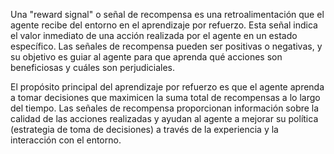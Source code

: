 Una "reward signal" o señal de recompensa es una retroalimentación que el agente recibe del entorno en el aprendizaje por refuerzo. Esta señal indica el valor inmediato de una acción realizada por el agente en un estado específico. Las señales de recompensa pueden ser positivas o negativas, y su objetivo es guiar al agente para que aprenda qué acciones son beneficiosas y cuáles son perjudiciales.

El propósito principal del aprendizaje por refuerzo es que el agente aprenda a tomar decisiones que maximicen la suma total de recompensas a lo largo del tiempo. Las señales de recompensa proporcionan información sobre la calidad de las acciones realizadas y ayudan al agente a mejorar su política (estrategia de toma de decisiones) a través de la experiencia y la interacción con el entorno.

> 